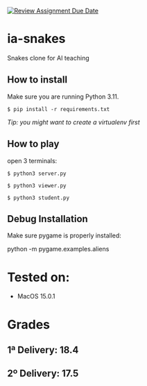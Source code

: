 [![Review Assignment Due Date](https://classroom.github.com/assets/deadline-readme-button-22041afd0340ce965d47ae6ef1cefeee28c7c493a6346c4f15d667ab976d596c.svg)](https://classroom.github.com/a/rnI3I4bM)
# ia-snakes
Snakes clone for AI teaching

## How to install

Make sure you are running Python 3.11.

`$ pip install -r requirements.txt`

*Tip: you might want to create a virtualenv first*

## How to play

open 3 terminals:

`$ python3 server.py`

`$ python3 viewer.py`

`$ python3 student.py`


## Debug Installation

Make sure pygame is properly installed:

python -m pygame.examples.aliens

# Tested on:
- MacOS 15.0.1

# Grades
## 1ª Delivery: 18.4
## 2º Delivery: 17.5

